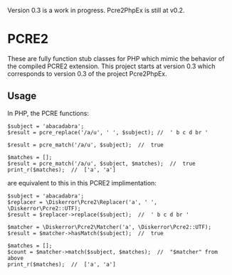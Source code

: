 Version 0.3 is a work in progress. Pcre2PhpEx is still at v0.2.

# PCRE2
These are fully function stub classes for PHP which mimic the behavior of the compiled PCRE2 extension. This project starts at version 0.3 which corresponds to version 0.3 of the project Pcre2PhpEx.

## Usage
In PHP, the PCRE functions:
```
$subject = 'abacadabra';
$result = pcre_replace('/a/u', ' ', $subject); //  ' b c d br '

$result = pcre_match('/a/u', $subject);  //  true

$matches = [];
$result = pcre_match('/a/u', $subject, $matches);  //  true
print_r($matches);  //  ['a', 'a']
```
are equivalent to this in this PCRE2 implimentation:
```
$subject = 'abacadabra';
$replacer = \Diskerror\Pcre2\Replacer('a', ' ', \Diskerror\Pcre2::UTF);
$result = $replacer->replace($subject);  //  ' b c d br '

$matcher = \Diskerror\Pcre2\Matcher('a', \Diskerror\Pcre2::UTF);
$result = $matcher->hasMatch($subject);  //  true

$matches = [];
$count = $matcher->match($subject, $matches);  //  "$matcher" from above
print_r($matches);  //  ['a', 'a']
```
